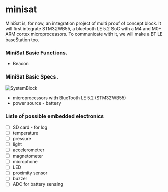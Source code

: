 # minisat
MiniSat is, for now, an integration project of multi prouf of concept block.
It will first integrate STM32WB55, a bluetooth LE 5.2 SoC with a M4 and M0+ ARM cortex microprocessors.
To communicate with it, we will make a BT LE baseStation too.

### MiniSat Basic Functions.
 - Beacon

### MiniSat Basic Specs.

![SystemBlock](/imgs/minisat_system.png)

- microprocessors with BlueTooth LE 5.2 (STM32WB55)
- power source - battery

### Liste of possible embedded electronics
- [ ] SD card - for log
- [ ] temperature
- [ ] pressure
- [ ] light
- [ ] accelerometrer
- [ ] magnetometer
- [ ] microphone
- [ ] LED
- [ ] proximity sensor
- [ ] buzzer
- [ ] ADC for battery sensing
